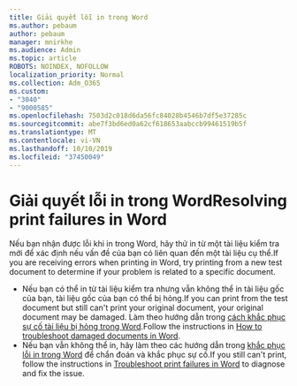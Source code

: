 ```yaml
---
title: Giải quyết lỗi in trong Word
ms.author: pebaum
author: pebaum
manager: mnirkhe
ms.audience: Admin
ms.topic: article
ROBOTS: NOINDEX, NOFOLLOW
localization_priority: Normal
ms.collection: Adm_O365
ms.custom:
- "3040"
- "9000585"
ms.openlocfilehash: 7503d2c018d6da56fc84028b4546b7df5e37285c
ms.sourcegitcommit: abe7f3bd6ed0a62cf618653aabccb99461519b5f
ms.translationtype: MT
ms.contentlocale: vi-VN
ms.lasthandoff: 10/10/2019
ms.locfileid: "37450049"
---
```

# <a name="resolving-print-failures-in-word"></a><span data-ttu-id="aff3b-102">Giải quyết lỗi in trong Word</span><span class="sxs-lookup"><span data-stu-id="aff3b-102">Resolving print failures in Word</span></span>

<span data-ttu-id="aff3b-103">Nếu bạn nhận được lỗi khi in trong Word, hãy thử in từ một tài liệu kiểm tra mới để xác định nếu vấn đề của bạn có liên quan đến một tài liệu cụ thể.</span><span class="sxs-lookup"><span data-stu-id="aff3b-103">If you are receiving errors when printing in Word, try printing from a new test document to determine if your problem is related to a specific document.</span></span>

- <span data-ttu-id="aff3b-104">Nếu bạn có thể in từ tài liệu kiểm tra nhưng vẫn không thể in tài liệu gốc của bạn, tài liệu gốc của bạn có thể bị hỏng.</span><span class="sxs-lookup"><span data-stu-id="aff3b-104">If you can print from the test document but still can't print your original document, your original document may be damaged.</span></span> <span data-ttu-id="aff3b-105">Làm theo hướng dẫn trong [cách khắc phục sự cố tài liệu bị hỏng trong Word](https://docs.microsoft.com/office/troubleshoot/word/damaged-documents-in-word#update-microsoft-office-and-windows).</span><span class="sxs-lookup"><span data-stu-id="aff3b-105">Follow the instructions in [How to troubleshoot damaged documents in Word](https://docs.microsoft.com/office/troubleshoot/word/damaged-documents-in-word#update-microsoft-office-and-windows).</span></span>
- <span data-ttu-id="aff3b-106">Nếu bạn vẫn không thể in, hãy làm theo các hướng dẫn trong [khắc phục lỗi in trong Word](https://docs.microsoft.com/office/troubleshoot/word/print-failures-in-word) để chẩn đoán và khắc phục sự cố.</span><span class="sxs-lookup"><span data-stu-id="aff3b-106">If you still can't print, follow the instructions in [Troubleshoot print failures in Word](https://docs.microsoft.com/office/troubleshoot/word/print-failures-in-word) to diagnose and fix the issue.</span></span>